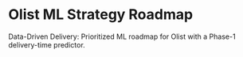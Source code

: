 # Olist ML Strategy Roadmap
Data-Driven Delivery: Prioritized ML roadmap for Olist with a Phase-1 delivery-time predictor.
